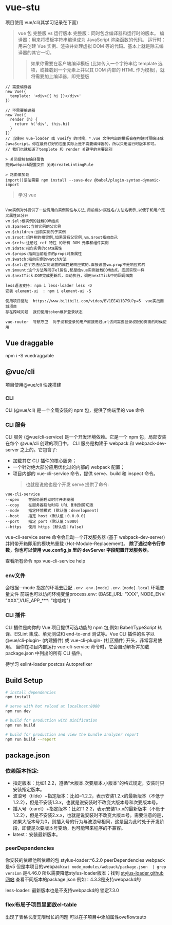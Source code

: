 # vue-stu

项目使用 vue/cli(其学习记录在下面)

> vue 包 完整版 vs 运行版本
> 完整版：同时包含编译器和运行时的版本。
> 编译器：用来将模板字符串编译成为 JavaScript 渲染函数的代码。
> 运行时：用来创建 Vue 实例、渲染并处理虚拟 DOM 等的代码。基本上就是除去编译器的其它一切。
>
> > 如果你需要在客户端编译模板 (比如传入一个字符串给 template 选项，或挂载到一个元素上并以其 DOM 内部的 HTML 作为模板)，就将需要加上编译器，即完整版

```
// 需要编译器
new Vue({
  template: '<div>{{ hi }}</div>'
})

// 不需要编译器
new Vue({
  render (h) {
    return h('div', this.hi)
  }
})
// 当使用 vue-loader 或 vueify 的时候，*.vue 文件内部的模板会在构建时预编译成 JavaScript。你在最终打好的包里实际上是不需要编译器的，所以只用运行时版本即可。
// 我们也就知道了templete 和 render 关键字的主要区别

> 关闭控制台编译警告
找到webpack配置文件 关闭createLintingRule

> 路由懒加载
import()语法需要 npm install --save-dev @babel/plugin-syntax-dynamic-import

```

> 学习 vue

```

Vue实例对外提供了一些有用的实例属性与方法,用前缀$+属性名/方法名表示,以便于和用户定义属性区分开
vm.$el:根实例的挂载DOM结点
vm.$parent:当前实例的父实例
vm.$children:当前实例的子实例
vm.$root:组件树的根实例,如果没有父实例,vm.$root指向自己
vm.$refs:注册过 ref 特性 的所有 DOM 元素和组件实例
vm.$data:指向实例的data属性
vm.$props:指向当前组件的props对象属性
vm.$watch:指向实例的watch方法
vm.$set:这个方法给实例设置的属性是响应式的.直接设置vm.prop不是响应式的
vm.$mount:这个方法等同于el属性,都是给vue实例挂载DOM结点，底层实现一样
vm.$nextTick:DOM完成更新后，自动执行，调用nextTick中的回调函数

less语法支持: npm i less-loader less -D
安装 element-ui  : npm i element-ui -S

使用项目驱动  https://www.bilibili.com/video/BV1EE411B7SU?p=5  vue实战商城项目
存在跨域问题  我们使用token维护登录状态

vue-router  导航守卫  对于没有登录的用户直接用过url访问需要登录权限的页面的时候使用
```

## Vue draggable

npm i -S vuedraggable

## @vue/cli

项目使用@vue/cli 快速搭建

### CLI

CLI (@vue/cli) 是一个全局安装的 npm 包，提供了终端里的 vue 命令

### CLI 服务

CLI 服务 (@vue/cli-service) 是一个开发环境依赖。它是一个 npm 包，局部安装在每个 @vue/cli 创建的项目中。
CLI 服务是构建于 webpack 和 webpack-dev-server 之上的。它包含了:

- 加载其它 CLI 插件的核心服务；
- 一个针对绝大部分应用优化过的内部的 webpack 配置；
- 项目内部的 vue-cli-service 命令，提供 serve、build 和 inspect 命令。
  > 也就是说他也是个开发 serve 提供了命令:

```
vue-cli-service
--open    在服务器启动时打开浏览器
--copy    在服务器启动时将 URL 复制到剪切版
--mode    指定环境模式 (默认值：development)
--host    指定 host (默认值：0.0.0.0)
--port    指定 port (默认值：8080)
--https   使用 https (默认值：false)
```

vue-cli-service serve 命令会启动一个开发服务器 (基于 webpack-dev-server) 并附带开箱即用的模块热重载 (Hot-Module-Replacement)。
**除了通过命令行参数，你也可以使用 vue.config.js 里的 devServer 字段配置开发服务器。**

查看所有命令 npx vue-cli-service help

### env文件
会根据--mode 指定的环境去匹配 `.env` `.env.[mode]` `.env.[mode].local` 环境变量文件
前端也可以访问环境变量process.env: {BASE_URL: "XXX", NODE_ENV: "XXX",VUE_APP_***: "啥啥啥"}

### CLI 插件

CLI 插件是向你的 Vue 项目提供可选功能的 npm 包,例如 Babel/TypeScript 转译、ESLint 集成、单元测试和 end-to-end 测试等。Vue CLI 插件的名字以 @vue/cli-plugin- (内建插件) 或 vue-cli-plugin- (社区插件) 开头，非常容易使用。
当你在项目内部运行 vue-cli-service 命令时，它会自动解析并加载 package.json 中列出的所有 CLI 插件。

待学习
eslint-loader
postcss Autoprefixer

## Build Setup

```bash
# install dependencies
npm install

# serve with hot reload at localhost:8080
npm run dev

# build for production with minification
npm run build

# build for production and view the bundle analyzer report
npm run build --report
```

## package.json
### 依赖版本指定: 
- 指定版本：比如1.2.2，遵循“大版本.次要版本.小版本”的格式规定，安装时只安装指定版本。
- 波浪号（tilde）+指定版本：比如~1.2.2，表示安装1.2.x的最新版本（不低于1.2.2），但是不安装1.3.x，也就是说安装时不改变大版本号和次要版本号。
- 插入号（caret）+指定版本：比如ˆ1.2.2，表示安装1.x.x的最新版本（不低于1.2.2），但是不安装2.x.x，也就是说安装时不改变大版本号。需要注意的是，如果大版本号为0，则插入号的行为与波浪号相同，这是因为此时处于开发阶段，即使是次要版本号变动，也可能带来程序的不兼容。
- latest：安装最新版本。

### peerDependencies
你安装的依赖他所依赖的包
stylus-loader:^6.2.0 peerDependencies webpack是v5 但是本项目的webpack`cat node_modules/webpack/package.json  | grep version` 是4.46.0 所以需要降低stylus-loader版本；找到 <a href="https://github.com/webpack-contrib/stylus-loader">stylus-loader github网站</a> 查看不同版本的package.json 例如：4.3.3是支持webpack4的

less-loader: 最新版本也是不支持webpack4的  锁定7.3.0

### flex布局子项目里面放el-table
出现了表格长度无限增长的问题
可以在子项目中添加属性oveflow:auto
